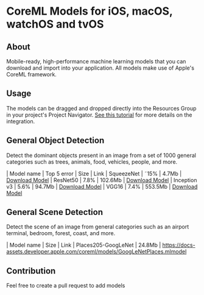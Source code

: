 # CoreML Models for iOS, macOS, watchOS and tvOS

## About
Mobile-ready, high-performance machine learning models that you can download and import into your application. All models make use of Apple's CoreML framework.

## Usage
The models can be dragged and dropped directly into the Resources Group in your project's Project Navigator. [See this tutorial](https://www.raywenderlich.com/164213/coreml-and-vision-machine-learning-in-ios-11-tutorial) for more details on the integration.

## General Object Detection

Detect the dominant objects present in an image from a set of 1000 general categories such as trees, animals, food, vehicles, people, and more.

| Model name | Top 5 error | Size | Link
| SqueezeNet | ˜15% | 4.7Mb |  [Download Model](https://docs-assets.developer.apple.com/coreml/models/SqueezeNet.mlmodel)
| ResNet50 | 7.8% | 102.6Mb | [Download Model](https://docs-assets.developer.apple.com/coreml/models/Resnet50.mlmodel)
| Inception v3 | 5.6% | 94.7Mb | [Download Model](https://docs-assets.developer.apple.com/coreml/models/Inceptionv3.mlmodel)
| VGG16 | 7.4% | 553.5Mb | [Download Model](https://docs-assets.developer.apple.com/coreml/models/VGG16.mlmodel)

## General Scene Detection

Detect the scene of an image from general categories such as an airport terminal, bedroom, forest, coast, and more.

| Model name | Size | Link
| Places205-GoogLeNet | 24.8Mb | https://docs-assets.developer.apple.com/coreml/models/GoogLeNetPlaces.mlmodel


## Contribution
Feel free to create a pull request to add models